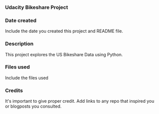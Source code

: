 ### Udacity Bikeshare Project

### Date created
Include the date you created this project and README file.



### Description
This project explores the US Bikeshare Data using Python.

### Files used
Include the files used

### Credits
It's important to give proper credit. Add links to any repo that inspired you or blogposts you consulted.

